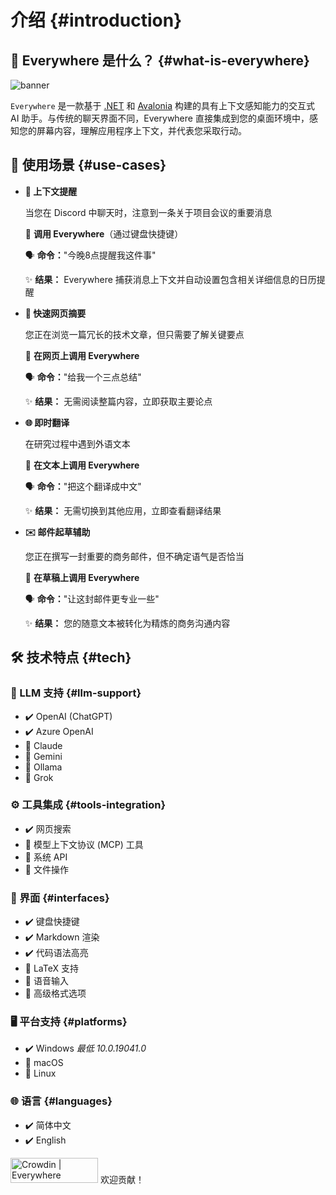# 介绍 {#introduction}

## 🤔 Everywhere 是什么？ {#what-is-everywhere}

![banner](/banner.png)

`Everywhere` 是一款基于 [.NET](https://dotnet.microsoft.com/) 和 [Avalonia](https://avaloniaui.net/) 构建的具有上下文感知能力的交互式 AI 助手。与传统的聊天界面不同，Everywhere 直接集成到您的桌面环境中，感知您的屏幕内容，理解应用程序上下文，并代表您采取行动。

## 🌟 使用场景 {#use-cases}

- **💬 上下文提醒**

  当您在 Discord 中聊天时，注意到一条关于项目会议的重要消息

  📌 **调用 Everywhere**（通过键盘快捷键）

  🗣️ **命令：**"今晚8点提醒我这件事"

  ✨ **结果：** Everywhere 捕获消息上下文并自动设置包含相关详细信息的日历提醒

- **📰 快速网页摘要**

  您正在浏览一篇冗长的技术文章，但只需要了解关键要点

  📌 **在网页上调用 Everywhere**

  🗣️ **命令：**"给我一个三点总结"

  ✨ **结果：** 无需阅读整篇内容，立即获取主要论点

- **🌐 即时翻译**

  在研究过程中遇到外语文本

  📌 **在文本上调用 Everywhere**

  🗣️ **命令：**"把这个翻译成中文"

  ✨ **结果：** 无需切换到其他应用，立即查看翻译结果

- **✉️ 邮件起草辅助**

  您正在撰写一封重要的商务邮件，但不确定语气是否恰当

  📌 **在草稿上调用 Everywhere**

  🗣️ **命令：**"让这封邮件更专业一些"

  ✨ **结果：** 您的随意文本被转化为精炼的商务沟通内容

## 🛠️ 技术特点 {#tech}

### 🤖 LLM 支持 {#llm-support}

- ✔️ OpenAI (ChatGPT)
- ✔️ Azure OpenAI
- 🚧 Claude
- 🚧 Gemini
- 🚧 Ollama
- 🚧 Grok

### ⚙️ 工具集成 {#tools-integration}

- ✔️ 网页搜索
- 🚧 模型上下文协议 (MCP) 工具
- 🚧 系统 API
- 🚧 文件操作

### 🫧 界面 {#interfaces}

- ✔️ 键盘快捷键
- ✔️ Markdown 渲染
- ✔️ 代码语法高亮
- 🚧 LaTeX 支持
- 🚧 语音输入
- 🚧 高级格式选项

### 🖥️ 平台支持 {#platforms}

- ✔️ Windows *最低 10.0.19041.0*
- 🚧 macOS
- 🚧 Linux

### 🌐 语言 {#languages}

- ✔️ 简体中文
- ✔️ English

<a href="https://crowdin.com/project/everywhere" rel="nofollow" target="_blank"><img style="width:140;height:40px" src="https://badges.crowdin.net/badge/dark/crowdin-on-light.png" srcset="https://badges.crowdin.net/badge/dark/crowdin-on-light.png 1x,https://badges.crowdin.net/badge/dark/crowdin-on-light@2x.png 2x" alt="Crowdin | Everywhere" /></a>
欢迎贡献！